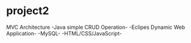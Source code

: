 # project2
MVC Architecture
-Java simple CRUD Operation-
-Eclipes Dynamic Web Application-
-MySQL-
-HTML/CSS/JavaScript-
